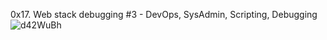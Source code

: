 0x17. Web stack debugging #3 - DevOps, SysAdmin, Scripting, Debugging
![d42WuBh](https://github.com/user-attachments/assets/b834139b-72d9-497d-9f4c-8c06be93d810)

